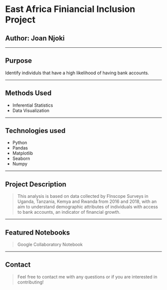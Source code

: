 # East Africa Finiancial Inclusion Project


Author: **Joan Njoki**
---
---
## Purpose
 Identify individuls that have a high likelihood of having bank accounts.

---
## Methods Used
 * Inferential Statistics
* Data Visualization
---
## Technologies used
* Python
 * Pandas
* Matplotlib
* Seaborn
* Numpy
---
## Project Description
>This analysis is based on data collected by FInscope Surveys in Uganda, Tanzania, Kemya and Rwanda from 2016 and 2018, with an aim to understand demographic attributes of individuals with access to bank accounts, an indicator of financial growth.
---
## Featured Notebooks
>Google Collaboratory Notebook
---
## Contact
>Feel free to contact me  with any questions or if you are interested in contributing!
